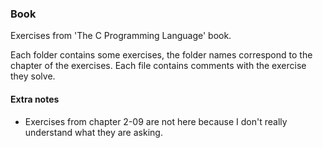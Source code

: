 ### Book
Exercises from 'The C Programming Language' book.

Each folder contains some exercises, the folder names correspond to the chapter of the exercises. Each file contains comments with the exercise they solve.

#### Extra notes
- Exercises from chapter 2-09 are not here because I don't really understand what they are asking.
